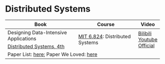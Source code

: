 # Distributed Systems

<table class="centered">
    <thead>
        <tr>
            <th>Book</th>
            <th>Course</th>
            <th>Video</th>
        </tr>
    </thead>
    <tbody>
        <tr>
            <td class="recommend">Designing Data-Intensive Applications</td>
            <td rowspan=2>
                <a href="http://nil.csail.mit.edu/6.824/2020/schedule.html" target="_blank" class="recommend">MIT 6.824</a>: Distributed Systems
            </td>
            <td rowspan=2>
                <a href="https://www.bilibili.com/video/BV1R7411t71W/?share_source=copy_web&vd_source=bf4fe3323c05e39053acae4ea726b03a" target="_blank">Bilibili</a><br>
                <a href="https://youtube.com/playlist?list=PLrw6a1wE39_tb2fErI4-WkMbsvGQk9_UB&si=-SJPz5gKsgR9H0Ux" target="_blank">Youtube</a><br>
                <a href="https://pdos.csail.mit.edu/6.824/schedule.html" target="_blank">Official</a>
            </td>
        </tr>
        <tr>
            <td><a href="https://www.distributed-systems.net/" target="_blank">Distributed Systems, 4th</a></td>
        </tr>
        <tr>
            <td colspan=3>
                Paper List: <a href="http://dsrg.pdos.csail.mit.edu/papers/" target="_blank">here</a>; Paper We Loved: <a href="http://paperswelove.org/" target="_blank">here</a>
            </td>
        </tr>
    </tbody>
</table>